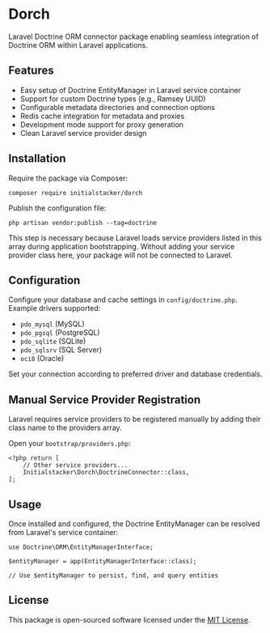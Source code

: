 # Dorch

Laravel Doctrine ORM connector package enabling seamless integration of Doctrine ORM within Laravel applications.

## Features

- Easy setup of Doctrine EntityManager in Laravel service container
- Support for custom Doctrine types (e.g., Ramsey UUID)
- Configurable metadata directories and connection options
- Redis cache integration for metadata and proxies
- Development mode support for proxy generation
- Clean Laravel service provider design

## Installation

Require the package via Composer:

```
composer require initialstacker/dorch
```

Publish the configuration file:

```
php artisan vendor:publish --tag=doctrine
```

This step is necessary because Laravel loads service providers listed in this array during application bootstrapping. Without adding your service provider class here, your package will not be connected to Laravel.

## Configuration

Configure your database and cache settings in `config/doctrine.php`. Example drivers supported:

- `pdo_mysql` (MySQL)
- `pdo_pgsql` (PostgreSQL)
- `pdo_sqlite` (SQLite)
- `pdo_sqlsrv` (SQL Server)
- `oci8` (Oracle)

Set your connection according to preferred driver and database credentials.

## Manual Service Provider Registration

Laravel requires service providers to be registered manually by adding their class name to the providers array.

Open your `bootstrap/providers.php`:

```
<?php return [
	// Other service providers...
	Initialstacker\Dorch\DoctrineConnector::class,
];
```

## Usage

Once installed and configured, the Doctrine EntityManager can be resolved from Laravel's service container:

```
use Doctrine\ORM\EntityManagerInterface;

$entityManager = app(EntityManagerInterface::class);

// Use $entityManager to persist, find, and query entities
```

## License

This package is open-sourced software licensed under the [MIT License](https://opensource.org/licenses/MIT).